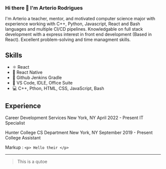 ### Hi there 👋 I'm **Arterio Rodrigues**

I'm Arterio a teacher, mentor, and motivated computer science major with experience working with C++, Python, Javascript, React and Bash languages and multiple CI/CD pipelines. Knowledgable on full stack development with a express interest in front end development (Based in React). Excellent problem-solving and time managment skills. 

## Skills
* ⚛ React
* 📱 React Native
* 🔗 Github Jenkins Gradle
* 📕 VS Code, IDLE, Office Suite
* 💻 C++, Pthon, HTML, CSS, JavaScript, Bash

## Experience  

Career Development Services                         New York, NY April 2022 - Present
IT Specialist                     

Hunter College CS Department                        New York, NY September 2019 - Present 
College Assistant               

Markup :  `<p> Hello their </p> `

---
> This is a qutoe
<!--
[![ArterioRodrigues's GitHub stats](https://github-readme-stats.vercel.app/api?username=ArterioRodrigues)](https://github.com/anuraghazra/github-readme-stats)
**ArterioRodrigues/ArterioRodrigues** is a ✨ _special_ ✨ repository because its `README.md` (this file) appears on your GitHub profile.

Here are some ideas to get you started:

- 🔭 I’m currently working on ...
- 🌱 I’m currently learning ...
- 👯 I’m looking to collaborate on ...
- 🤔 I’m looking for help with ...
- 💬 Ask me about ...
- 📫 How to reach me: ...
- 😄 Pronouns: ...
- ⚡ Fun fact: ...
-->
